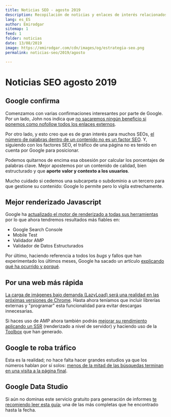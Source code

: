 ```yaml
---
title: Noticias SEO - agosto 2019
description: Recopilación de noticias y enlaces de interés relacionados con el SEO y Marketing digital
lang: es_ES
author: Emirodgar
sitemap: 1
feed: 1
folder: noticias
date: 13/08/2019
image: https://emirodgar.com/cdn/images/og/estrategia-seo.png
permalink: noticias-seo/2019/agosto

---
```


# Noticias SEO agosto 2019

## Google confirma

Comenzamos con varias confirmaciones interesantes por parte de Google. Por un lado, John nos indica que [no sacaremos ningún beneficio si ponemos como nofollow todos los enlaces externos](https://www.searchenginejournal.com/googles-john-mueller-no-benefit-to-marking-all-outbound-links-as-nofollow/319069/).

Por otro lado, y esto creo que es de gran interés para muchos SEOs, [el número de palabras dentro de un contenido no es un factor SEO](https://www.seroundtable.com/google-word-count-is-not-a-ranking-factor-27994.html). Y, siguiendo con los factores SEO, el tráfico de una página no es tenido en cuenta por Google para posicionar.

<amp-twitter 
  width="375"
  height="472"
  layout="responsive"
  data-tweetid="1165905965482479616">
</amp-twitter>

Podemos quitarnos de encima esa obsesión por calcular los porcentajes de palabras clave. Mejor apostemos por un contenido de calidad, bien estructurado y que **aporte valor y contexto a los usuarios**.

Mucho cuidado si cedemos una subcarpeta o subdominio a un tercero para que gestione su contenido: Google lo permite pero lo vigila estrechamente.

<amp-twitter 
  width="375"
  height="472"
  layout="responsive"
  data-tweetid="1161725709926182912">
</amp-twitter>

## Mejor renderizado Javascript

Google ha [actualizado el motor de renderizado a todas sus herramientas](https://webmasters.googleblog.com/2019/08/evergreen-googlebot-in-testing-tools.html) por lo que ahora tendremos resultados más fiables en:

 - Google Search Console
 -  Mobile Test
 - Validador AMP 
 - Validador de Datos Estructurados 

Por último, haciendo referencia a todos los *bugs* y fallos que han experimentado los últimos meses, Google ha sacado un artículo [explicando qué ha ocurrido y porqué](https://webmasters.googleblog.com/2019/08/when-indexing-goes-wrong-how-google.html).

## Por una web más rápida

[La carga de imágenes bajo demanda (LazyLoad) será una realidad en las próximas versiones de Chrome](https://web.dev/native-lazy-loading). Hasta ahora teníamos que incluir librerías externas y "programar" esta funcionalidad para evitar descargas innecesarias.

Si haces uso de AMP ahora también podrás [mejorar su rendimiento aplicando un SSR](https://blog.amp.dev/2019/08/07/faster-amp-on-the-origin-amp-ssr/) (renderizado a nivel de servidor) y haciendo uso de la [Toolbox](https://blog.amp.dev/2019/08/08/announcing-amp-toolbox-1-0/) que han generado.

## Google te roba tráfico

Esta es la realidad; no hace falta hacer grandes estudios ya que los números hablan por sí solos: [menos de la mitad de las búsquedas terminan en una visita a la página final](https://sparktoro.com/blog/less-than-half-of-google-searches-now-result-in-a-click/).

## Google Data Studio

Si aún no dominas este servicio gratuito para generación de informes [te recomiendo leer esta guía](https://omisido.com/google-data-studio-the-complete-guide/); una de las más completas que he encontrado hasta la fecha.   
<!--stackedit_data:
eyJoaXN0b3J5IjpbLTIwNDQwMzI4NCwtNzM3NTAxNzg2LC03Mz
c1MDE3ODYsMjExMzU0NTE3NSwxNDA4Njk0OTIwLDE4MjM4NzI4
MDMsMTcyODAzNjU0NSwtMTA5NzA0MTQ0NSwtNjgzOTA1NTA5LD
M1ODE4OTQ3NF19
-->